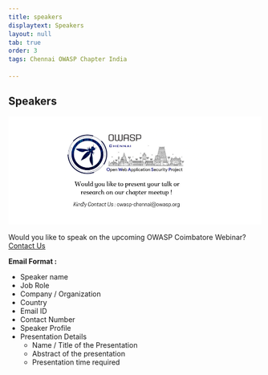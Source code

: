 ```yaml
---
title: speakers
displaytext: Speakers
layout: null
tab: true
order: 3
tags: Chennai OWASP Chapter India

---
```

## Speakers
<img src="assets/images/call_for_paper.png"/>

Would you like to speak on the upcoming OWASP Coimbatore Webinar? [Contact Us](mailto:owasp-chennai@owasp.org)

**Email Format :**

- Speaker name
- Job Role
- Company / Organization
- Country
- Email ID
- Contact Number
- Speaker Profile
- Presentation Details
    - Name / Title of the Presentation
    - Abstract of the presentation
    - Presentation time required
